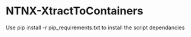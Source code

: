 # NTNX-XtractToContainers

Use pip install -r pip_requirements.txt to install the script dependancies